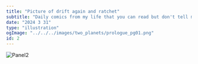```yaml
---
title: "Picture of drift again and ratchet"
subtitle: "Daily comics from my life that you can read but don't tell me about what you think about them."
date: "2024 3 31"
type: "illustration"
ogImage: "../../../images/two_planets/prologue_pg01.png"
id: 2
---
```


![Panel2](/illustrations/transformers.jpg)